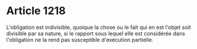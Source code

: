 # Article 1218

L'obligation est indivisible, quoique la chose ou le fait qui en est l'objet soit divisible par sa nature, si le rapport sous lequel elle est considérée dans l'obligation ne la rend pas susceptible d'exécution partielle.
